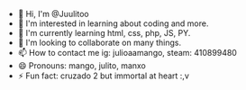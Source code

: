 - 👋 Hi, I'm @Juulitoo
- 👀 I'm interested in learning about coding and more.
- 🌱 I'm currently learning html, css, php, JS, PY.
- 💞️ I'm looking to collaborate on many things.
- 📫 How to contact me ig: julioaamango, 
        steam: 410899480
- 😄 Pronouns: mango, julito, manxo
- ⚡ Fun fact: cruzado 2 but immortal at heart :,v

<!---
Juulitoo/Juulitoo is a ✨ special ✨ repository because its `README.md` (this file) appears on your GitHub profile.
You can click the Preview link to take a look at your changes.
--->
